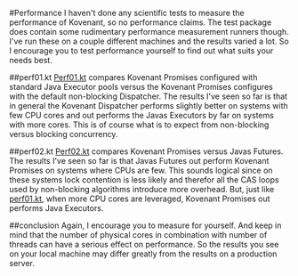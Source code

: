 #Performance
I haven't done any scientific tests to measure the performance of Kovenant, so no performance claims. 
The test package does contain some rudimentary performance measurement runners though. I've run these on a couple different
machines and the results varied a lot. So I encourage you to test performance yourself to find out what suits your needs best.
  
##perf01.kt
[Perf01.kt](https://github.com/mplatvoet/kovenant/blob/master/projects/jvm/src/test/kotlin/performance/perf01.kt) compares Kovenant 
Promises configured with standard Java Executor pools versus the Kovenant Promises configures
with the default non-blocking Dispatcher. The results I've seen so far is that in general the Kovenant Dispatcher performs 
slightly better on systems with few CPU cores and out performs the Javas Executors by far on systems with more cores. 
This is of course what is to expect from non-blocking versus blocking concurrency. 

##perf02.kt
[Perf02.kt](https://github.com/mplatvoet/kovenant/blob/master/projects/jvm/src/test/kotlin/performance/perf02.kt) compares Kovenant 
Promises versus Javas Futures. The results I've seen so far is that Javas Futures out perform
Kovenant Promises on systems where CPUs are few. This sounds logical since on these systems lock contention is less likely
and therefor all the CAS loops used by non-blocking algorithms introduce more overhead. But, just like [perf01.kt](#perf01.kt),
when more CPU cores are leveraged, Kovenant Promises out performs Java Executors. 

##conclusion
Again, I encourage you to measure for yourself. And keep in mind that the number of physical cores in combination with number 
of threads can have a serious effect on performance. So the results you see on your local machine may differ greatly 
from the results on a production server.